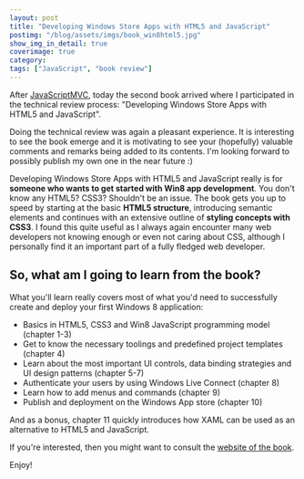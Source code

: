 ```yaml
---
layout: post
title: "Developing Windows Store Apps with HTML5 and JavaScript"
postimg: "/blog/assets/imgs/book_win8html5.jpg"
show_img_in_detail: true
coverimage: true
category: 
tags: ["JavaScript", "book review"]
---
```


After [JavaScriptMVC](/blog/2013/06/learning-javascriptmvc/), today the second book arrived where I participated in the technical review process: "Developing Windows Store Apps with HTML5 and JavaScript".

Doing the technical review was again a pleasant experience. It is interesting to see the book emerge and it is motivating to see your (hopefully) valuable comments and remarks being added to its contents. I'm looking forward to possibly publish my own one in the near future :)

Developing Windows Store Apps with HTML5 and JavaScript really is for **someone who wants to get started with Win8 app development**. You don't know any HTML5? CSS3? Shouldn't be an issue. The book gets you up to speed by starting at the basic **HTML5 structure**, introducing semantic elements and continues with an extensive outline of **styling concepts with CSS3**. I found this quite useful as I always again encounter many web developers not knowing enough or even not caring about CSS, although I personally find it an important part of a fully fledged web developer.

## So, what am I going to learn from the book?

What you'll learn really covers most of what you'd need to successfully create and deploy your first Windows 8 application:

- Basics in HTML5, CSS3 and Win8 JavaScript programming model (chapter 1-3)
- Get to know the necessary toolings and predefined project templates (chapter 4)
- Learn about the most important UI controls, data binding strategies and UI design patterns (chapter 5-7)
- Authenticate your users by using Windows Live Connect (chapter 8)
- Learn how to add menus and commands (chapter 9)
- Publish and deployment on the Windows App store (chapter 10)

And as a bonus, chapter 11 quickly introduces how XAML can be used as an alternative to HTML5 and JavaScript.

If you're interested, then you might want to consult the [website of the book](http://www.packtpub.com/developing-windows-store-apps-with-html5-and-JavaScript/book).

Enjoy!



